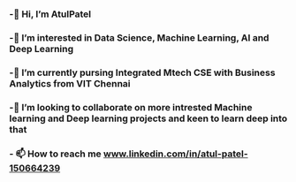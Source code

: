 ### -👋 Hi, I’m AtulPatel 
### -👀 I’m interested in Data Science, Machine Learning, AI and Deep Learning
### -🌱 I’m currently pursing Integrated Mtech CSE with Business Analytics from VIT Chennai
### -💞️ I’m looking to collaborate on more intrested Machine learning and Deep learning projects and keen to learn deep into that
### - 📫 How to reach me www.linkedin.com/in/atul-patel-150664239

<!---
783atulpatel/783atulpatel is a ✨ special ✨ repository because its `README.md` (this file) appears on your GitHub profile.
You can click the Preview link to take a look at your changes.
--->
